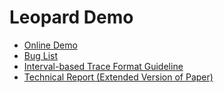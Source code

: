 # Leopard Demo
- [Online Demo](https://dbhammer.github.io/leopard/)
- [Bug List](/Bug-List.pdf)
- [Interval-based Trace Format Guideline](/Interval-based_Trace_Format_Guideline.pdf)
- [Technical Report (Extended Version of Paper)](/Technical-Report.pdf)
